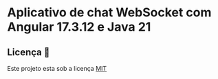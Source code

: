 # Aplicativo de chat WebSocket com Angular 17.3.12 e Java 21

<h2 id="license">Licença 📃 </h2>

Este projeto esta sob a licença [MIT](./LICENSE)
